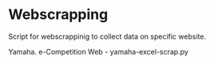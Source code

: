 # Webscrapping
Script for webscrappinig to collect data on specific website.

Yamaha. e-Competition Web - yamaha-excel-scrap.py
